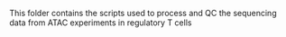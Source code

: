 This folder contains the scripts used to process and QC the sequencing data from ATAC experiments in regulatory T cells
